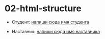# 02-html-structure


* Студент: [напиши сюда имя студента](http://ссылка_на_профиль_гитхаб.ру)

* Наставник: [напиши сюда имя наставника](http://ссылка_на_профиль_гитхаб.ру)
